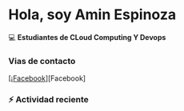 # Hola, soy Amin Espinoza

:computer: **Estudiantes de CLoud Computing Y Devops**


### Vias de contacto

[¡[Facebook](https://www.facebook.com/profile.php?id=100080508391639)][Facebook]

### :zap: Actividad reciente
<!--RECENT_ACTIVITY:start-->
<!--RECENT_ACTIVITY:last_update-->
